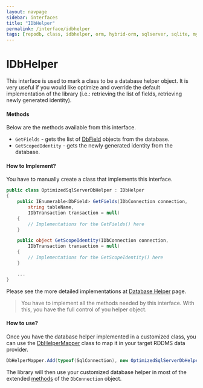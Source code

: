 ```yaml
---
layout: navpage
sidebar: interfaces
title: "IDbHelper"
permalink: /interface/idbhelper
tags: [repodb, class, idbhelper, orm, hybrid-orm, sqlserver, sqlite, mysql, postgresql]
---
```


# IDbHelper

This interface is used to mark a class to be a database helper object. It is very useful if you would like optimize and override the default implementation of the library (i.e.: retrieving the list of fields, retrieving newly generated identity).

#### Methods

Below are the methods available from this interface.

- `GetFields` - gets the list of [DbField](/class/dbfield) objects from the database.
- `GetScopedIdentity` - gets the newly generated identity from the database.

#### How to Implement?

You have to manually create a class that implements this interface.

```csharp
public class OptimizedSqlServerDbHelper : IDbHelper
{
    public IEnumerable<DbField> GetFields(IDbConnection connection,
        string tableName,
        IDbTransaction transaction = null)
    {
        // Implementations for the GetFields() here
    }

    public object GetScopeIdentity(IDbConnection connection,
        IDbTransaction transaction = null)
    {
        // Implementations for the GetScopeIdentity() here
    }

    ...
}
```

Please see the more detailed implementations at [Database Helper](/extensibility/databasehelper) page.

> You have to implement all the methods needed by this interface. With this, you have the full control of you helper object.

#### How to use?

Once you have the database helper implemented in a customized class, you can use the [DbHelperMapper](/mapper/dbhelpermapper) class to map it in your target RDDMS data provider.

```csharp
DbHelperMapper.Add(typeof(SqlConnection), new OptimizedSqlServerDbHelper(), true);
```

The library will then use your customized database helper in most of the extended [methods](/docs#methods) of the `DbConnection` object.